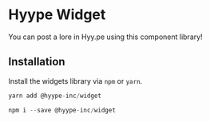 # Hyype Widget

You can post a lore in Hyy.pe using this component library!

## Installation

Install the widgets library via `npm` or `yarn`.

```js
yarn add @hyype-inc/widget
```

```js
npm i --save @hyype-inc/widget
```
